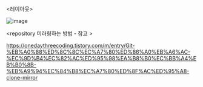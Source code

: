 <레이아웃>

![image](https://user-images.githubusercontent.com/103042868/201520751-b602e515-a61f-4898-a3a3-6c170ce8037e.png)

<repository 미러링하는 방법 - 참고 >

https://onedaythreecoding.tistory.com/m/entry/Git-%EB%A0%88%ED%8C%8C%EC%A7%80%ED%86%A0%EB%A6%AC-%EC%9D%B4%EC%82%AC%ED%95%98%EA%B8%B0%EC%BB%A4%EB%B0%8B-%EB%A9%94%EC%84%B8%EC%A7%80%ED%8F%AC%ED%95%A8-clone-mirror
